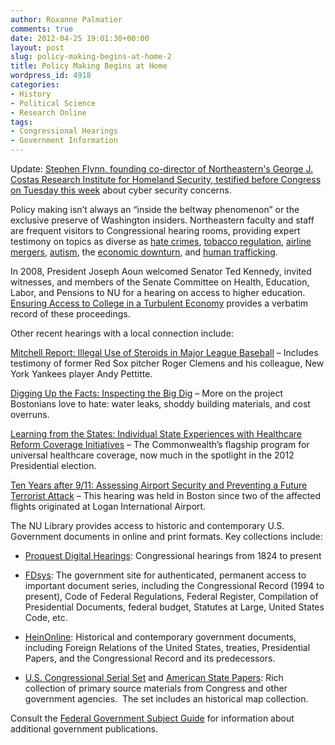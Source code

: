 ```yaml
---
author: Roxanne Palmatier
comments: true
date: 2012-04-25 19:01:30+00:00
layout: post
slug: policy-making-begins-at-home-2
title: Policy Making Begins at Home
wordpress_id: 4918
categories:
- History
- Political Science
- Research Online
tags:
- Congressional Hearings
- Government Information
---
```


Update: [Stephen Flynn, founding co-director of Northeastern's George J. Costas Research Institute for Homeland Security, testified before Congress on Tuesday this week](http://www.northeastern.edu/news/2012/04/cybersecurityhearing/) about cyber security concerns.

Policy making isn’t always an “inside the beltway phenomenon” or the exclusive preserve of Washington insiders. Northeastern faculty and staff are frequent visitors to Congressional hearing rooms, providing expert testimony on topics as diverse as [hate crimes](http://0-web.lexis-nexis.com.ilsprod.lib.neu.edu/congcomp/attachment/a.pdf?_m=5615dfaf187463fc552e836c6f3899a0&wchp=dGLzVzt-zSkSA&_md5=7c777464422f8db4084b86cb87aba1a4&ie=a.pdf), [tobacco regulation](http://0-web.lexis-nexis.com.ilsprod.lib.neu.edu/congcomp/attachment/a.pdf?_m=8c0d8b82edebad6924856661a75780a5&wchp=dGLbVzB-zSkSA&_md5=e439b3a49535124f3db1661f42668eb2&ie=a.pdf), [airline mergers](http://0-web.lexis-nexis.com.ilsprod.lib.neu.edu/congcomp/attachment/a.pdf?_m=5a40742456a67b98fb69dd5719f8d968&wchp=dGLbVzt-zSkSA&_md5=7e9dcb607be202b15ec8ea69df39c00a&ie=a.pdf), [autism](http://0-web.lexis-nexis.com.ilsprod.lib.neu.edu/congcomp/attachment/a.pdf?_m=b10e29b420abe5531ebe1430c6dd5ca9&wchp=dGLbVzB-zSkSA&_md5=2b470ffa50bc09f5e92d3457f6e04241&ie=a.pdf), the [economic downturn](http://0-web.lexis-nexis.com.ilsprod.lib.neu.edu/congcomp/attachment/a.pdf?_m=90640094ebe8613112f4bbcefc47d309&wchp=dGLzVzB-zSkSA&_md5=339183e5709052f28129e2d2b0c1c6c0&ie=a.pdf), and [human trafficking](http://0-web.lexis-nexis.com.ilsprod.lib.neu.edu/congcomp/attachment/a.pdf?_m=dfe0ce2d961f56b90716da852cb20e5f&wchp=dGLbVzB-zSkSA&_md5=e6cb536e279860e495f2e7b5625bb8fb&ie=a.pdf).

In 2008, President Joseph Aoun welcomed Senator Ted Kennedy, invited witnesses, and members of the Senate Committee on Health, Education, Labor, and Pensions to NU for a hearing on access to higher education. [Ensuring Access to College in a Turbulent Economy](http://0-web.lexis-nexis.com.ilsprod.lib.neu.edu/congcomp/attachment/a.pdf?_m=d8ed858ef3ca7f205677abc61ed34d31&wchp=dGLzVzB-zSkSA&_md5=06f0f5988576808889da716537131182&ie=a.pdf) provides a verbatim record of these proceedings.

Other recent hearings with a local connection include:

[Mitchell Report: Illegal Use of Steroids in Major League Baseball](http://0-web.lexis-nexis.com.ilsprod.lib.neu.edu/congcomp/attachment/a.pdf?_m=b62a06123b13a9f6746088f9316b4a45&wchp=dGLbVzt-zSkSA&_md5=479fadc2f2d911f0e0e2f880abccf3db&ie=a.pdf) – Includes testimony of former Red Sox pitcher Roger Clemens and his colleague, New York Yankees player Andy Pettitte.

[Digging Up the Facts: Inspecting the Big Dig](http://0-web.lexis-nexis.com.ilsprod.lib.neu.edu/congcomp/attachment/a.pdf?_m=7dca63df7b34b098cbe2a3e64a87538b&wchp=dGLbVzt-zSkSA&_md5=cda1cb02ffb5228630099fe3aaa6902d&ie=a.pdf) – More on the project Bostonians love to hate: water leaks, shoddy building materials, and cost overruns.

[Learning from the States: Individual State Experiences with Healthcare Reform Coverage Initiatives](http://0-web.lexis-nexis.com.ilsprod.lib.neu.edu/congcomp/attachment/a.pdf?_m=5c8d7e98d90c193b44f97ef9e31fee88&wchp=dGLbVzt-zSkSA&_md5=d307b8abdebe85266a327639c1dee0b1&ie=a.pdf) – The Commonwealth’s flagship program for universal healthcare coverage, now much in the spotlight in the 2012 Presidential election.

[Ten Years after 9/11: Assessing Airport Security and Preventing a Future Terrorist Attack](http://0-web.lexis-nexis.com.ilsprod.lib.neu.edu/congcomp/attachment/a.pdf?_m=206f052780f9a2f039c6634359b23df5&wchp=dGLbVzt-zSkSA&_md5=69fab5c1bb55ab8f8b9d4499734c40af&ie=a.pdf) – This hearing was held in Boston since two of the affected flights originated at Logan International Airport.

The NU Library provides access to historic and contemporary U.S. Government documents in online and print formats. Key collections include:



	
  * [Proquest Digital Hearings](http://library.northeastern.edu/search-site/proquest%20congressional): Congressional hearings from 1824 to present

	
  * [FDsys](http://www.gpo.gov/fdsys/): The government site for authenticated, permanent access to important document series, including the Congressional Record (1994 to present), Code of Federal Regulations, Federal Register, Compilation of Presidential Documents, federal budget, Statutes at Large, United States Code, etc.

	
  * [HeinOnline](http://library.northeastern.edu/find/resources/items/heinonline): Historical and contemporary government documents, including Foreign Relations of the United States, treaties, Presidential Papers, and the Congressional Record and its predecessors.

	
  * [U.S. Congressional Serial Set](http://library.northeastern.edu/find/resources/items/us-congressional-serial-set-1817-1980) and [American State Papers](http://library.northeastern.edu/find/resources/items/american-state-papers): Rich collection of primary source materials from Congress and other government agencies.  The set includes an historical map collection.


Consult the [Federal Government Subject Guide](http://subjectguides.lib.neu.edu/govdocs) for information about additional government publications.
